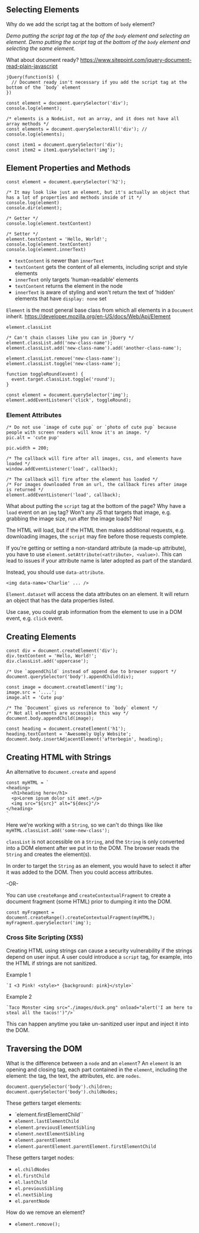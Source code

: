 ## Selecting Elements

Why do we add the script tag at the bottom of `body` element?

*Demo putting the script tag at the top of the `body` element and selecting an element. Demo putting the script tag at the bottom of the `body` element and selecting the same element.*

What about document ready?
https://www.sitepoint.com/jquery-document-read-plain-javascript
```
jQuery(function($) {
  // Document ready isn't necessary if you add the script tag at the bottom of the `body` element
})
```
```
const element = document.querySelector('div');
console.log(element);
```
```
/* elements is a NodeList, not an array, and it does not have all array methods */
const elements = document.querySelectorAll('div'); //
console.log(elements);
```
```
const item1 = document.querySelector('div');
const item2 = item1.querySelector('img');
```
## Element Properties and Methods
```
const element = document.querySelector('h2');

/* It may look like just an element, but it's actually an object that has a lot of properties and methods inside of it */
console.log(element)
console.dir(element);
```
```
/* Getter */
console.log(element.textContent)
```
```
/* Setter */
element.textContent = 'Hello, World!';
console.log(element.textContent)
console.log(element.innerText)
```
* `textContent` is newer than `innerText`
* `textContent` gets the content of all elements, including script and style elements
* `innerText` only targets 'human-readable' elements
* `textContent` returns the element in the node
* `innerText` is aware of styling and won't return the text of 'hidden' elements that have `display: none` set

`Element` is the most general base class from which all elements in a `Document` inherit. https://developer.mozilla.org/en-US/docs/Web/Api/Element
```
element.classList

/* Can't chain classes like you can in jQuery */
element.classList.add('new-class-name');
element.classList.add('new-class-name').add('another-class-name');

element.classList.remove('new-class-name');
element.classList.toggle('new-class-name');
```
```
function toggleRound(event) {
  event.target.classList.toggle('round');
}

const element = document.querySelector('img');
element.addEventListener('click', toggleRound);
```
### Element Attributes
```
/* Do not use `image of cute pup` or `photo of cute pup` because people with screen readers will know it's an image. */
pic.alt = 'cute pup'

pic.width = 200;
```
```
/* The callback will fire after all images, css, and elements have loaded */
window.addEventListener('load', callback);

/* The callback will fire after the element has loaded */
/* For images downloaded from an url, the callback fires after image is returned */
element.addEventListener('load', callback);
```
What about putting the `script` tag at the bottom of the page? Why have a `load` event on an `img` tag? Won't any JS that targets that image, e.g. grabbing the image size, run after the image loads? No!

The HTML will load, but if the HTML then makes additional requests, e.g. downloading images, the `script` may fire before those requests complete.

If you're getting or setting a non-standard attribute (a made-up attribute), you have to use `element.setAttribute(<attribute>, <value>)`. This can lead to issues if your attribute name is later adopted as part of the standard.

Instead, you should use `data-attribute`.
```
<img data-name='Charlie' ... />
```
`Element.dataset` will access the data attributes on an element. It will return an object that has the data properties listed.

Use case, you could grab information from the element to use in a DOM event, e.g. `click` event.

## Creating Elements
```
const div = document.createElement('div');
div.textContent = 'Hello, World!';
div.classList.add('uppercase');

/* Use `appendChild` instead of append due to browser support */
document.querySelector('body').appendChild(div);
```
```
const image = document.createElement('img');
image.src = '....';
image.alt = 'Cute pup'

/* The `Document` gives us reference to `body` element */
/* Not all elements are accessible this way */
document.body.appendChild(image);
```
```
const heading = document.createElement('h1');
heading.textContent = 'Awesomely Ugly Website';
document.body.insertAdjacentElement('afterbegin', heading);
```
## Creating HTML with Strings
An alternative to `document.create` and `append`
```
const myHTML = `
<heading>
  <h1>heading here</h1>
  <p>Lorem ipsum dolor sit amet.</p>
  <img src="${src}" alt="${desc}"/>
</heading>
`
```
Here we're working with a `String`, so we can't do things like like `myHTML.classList.add('some-new-class');`

`classList` is not accessible on a `String`, and the `String` is only converted into a DOM element after we put in to the DOM. The browser reads the `String` and creates the element(s).

In order to target the `String` as an element, you would have to select it after it was added to the DOM. Then you could access attributes.

-OR-

You can use `createRange` and `createContextualFragment` to create a document fragment (some HTML) prior to dumping it into the DOM.
```
const myFragment = document.createRange().createContextualFragment(myHTML);
myFragment.querySelector('img');
```
### Cross Site Scripting (XSS)

Creating HTML using strings can cause a security vulnerability if the strings depend on user input. A user could introduce a `script` tag, for example, into the HTML if strings are not sanitized.

Example 1
```
`I <3 Pink! <style>* {background: pink}</style>`
```
Example 2
```
`Taco Monster <img src="./images/duck.png" onload="alert('I am here to steal all the tacos!')"/>`
```
This can happen anytime you take un-sanitized user input and inject it into the DOM.

## Traversing the DOM

What is the difference between a `node` and an `element`? An `element` is an opening and closing tag, each part contained in the `element`, including the element: the tag, the text, the attributes, etc. are `nodes`.
```
document.querySelector('body').children;
document.querySelector('body').childNodes;
```
These getters target elements:

* `element.firstElementChild``
* `element.lastElementChild`
* `element.previousElementSibling`
* `element.nextElementSibling`
* `element.parentElement`
* `element.parentElement.parentElement.firstElementChild`

These getters target nodes:

* `el.childNodes`
* `el.firstChild`
* `el.lastChild`
* `el.previousSibling`
* `el.nextSibling`
* `el.parentNode`

How do we remove an element?

* `element.remove();`
